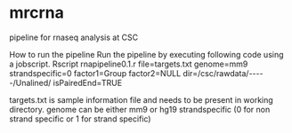 # mrcrna
pipeline for rnaseq analysis at CSC

How to run the pipeline
     Run the pipeline by executing following code using a jobscript.
Rscript rnapipeline0.1.r file=targets.txt genome=mm9 strandspecific=0 factor1=Group factor2=NULL dir=/csc/rawdata/-----/Unalined/ isPairedEnd=TRUE

targets.txt is  sample information file and needs to be present in working directory.
genome can be either mm9 or hg19
strandspecific (0 for non strand specific or 1 for strand specific)
